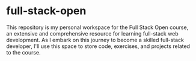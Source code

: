 # full-stack-open
This repository is my personal workspace for the Full Stack Open course, an extensive and comprehensive resource for learning full-stack web development. As I embark on this journey to become a skilled full-stack developer, I'll use this space to store code, exercises, and projects related to the course.
